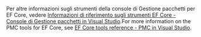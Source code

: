 <span data-ttu-id="5879d-101">Per altre informazioni sugli strumenti della console di Gestione pacchetti per EF Core, vedere [Informazioni di riferimento sugli strumenti EF Core - Console di Gestione pacchetti in Visual Studio](/ef/core/miscellaneous/cli/powershell).</span><span class="sxs-lookup"><span data-stu-id="5879d-101">For more information on the PMC tools for EF Core, see [EF Core tools reference - PMC in Visual Studio](/ef/core/miscellaneous/cli/powershell).</span></span>